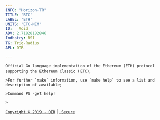 ```yaml
---
INFO: "Horizon-TR"
TITLE: 'BTC'
LABEL: 'ETH'
UNITS: 'ETC-NEM'
ID:   Void
ADV: 2.71828182846
Indhstry: RSI
TG: Trig-Radius
APL: DTR

---
```


`Official Go language implementation of the Ethereum (ETH) protocol supporting the Ethereum Classic (ETC)`,


```
>For further `make` information, use `make help` to see a list and description of available;

>Command PS -get help!

>
```
[` Copyright © 2019 - OΣR `](https://www.mcafeesecure.com/verify?host=ozturna.info) | 
[` Secure`](https://www.mcafeesecure.com/verify?host=ozturna.info)

<!-- Note: This website is for bug reports, not general questions.
Do not post issues about non-bitcoin versions of Electrum. -->
